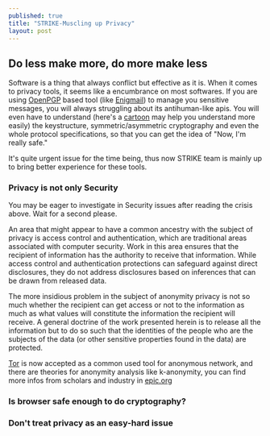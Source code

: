 ```yaml
---
published: true
title: "STRIKE-Muscling up Privacy"
layout: post
---
```



## Do less make more, do more make less

Software is a thing that always conflict but effective as it is. When it comes to privacy tools, it seems like a encumbrance on most softwares. If you are using [OpenPGP](http://www.openpgp.org/) based tool (like [Enigmail](https://www.enigmail.net)) to manage you sensitive messages, you will always struggling about its antihuman-like apis. You will even have to understand (here's a [cartoon](https://www.powtoon.com/show/gmd6oEQEY8q/pgp-basics/) may help you understand more easily) the keystructure, symmetric/asymmetric cryptography and even the whole protocol specifications, so that you can get the idea of "Now, I'm really safe."

It's quite urgent issue for the time being, thus now STRIKE team is mainly up to bring better experience for these tools.

### Privacy is not only Security

You may be eager to investigate in Security issues after reading the crisis above. Wait for a second please.

An area that might appear to have a common ancestry with the subject of privacy is access control and authentication, which are traditional areas associated
with computer security. Work in this area ensures that the recipient of information has the authority to receive that information. While access control
and authentication protections can safeguard against direct disclosures, they do
not address disclosures based on inferences that can be drawn from released data.

The more insidious problem in the subject of anonymity privacy is not so much whether the recipient can get access or not to the information as much as what values will constitute the information the recipient will receive. A general doctrine of the work presented herein is to release all the information but to do so such that the identities of the people who are the subjects of the data (or other sensitive properties found in the data) are protected.

[Tor](https://www.torproject.org/) is now accepted as a common used tool for anonymous network, and there are theories for anonymity analysis like k-anonymity, you can find more infos from scholars and industry in [epic.org](https://epic.org/privacy/)

### Is browser safe enough to do cryptography?

### Don't treat privacy as an easy-hard issue